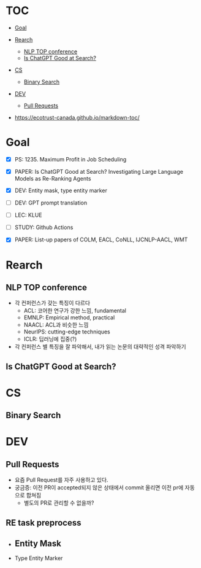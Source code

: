 # TOC
- [Goal](#goal)
- [Rearch](#rearch)
  * [NLP TOP conference](#nlp-top-conference)
  * [Is ChatGPT Good at Search?](#is-chatgpt-good-at-search-)
- [CS](#cs)
  * [Binary Search](#binary-search)
- [DEV](#dev)
  * [Pull Requests](#pull-requests)

- https://ecotrust-canada.github.io/markdown-toc/


# Goal

- [x] PS: 1235. Maximum Profit in Job Scheduling
- [x] PAPER: Is ChatGPT Good at Search? Investigating Large Language Models as Re-Ranking Agents
- [x] DEV: Entity mask, type entity marker
- [ ] DEV: GPT prompt translation
- [ ] LEC: KLUE
- [ ] STUDY: Github Actions
- [x] PAPER: List-up papers of COLM, EACL, CoNLL, IJCNLP-AACL, WMT


# Rearch

## NLP TOP conference

- 각 컨퍼런스가 갖는 특징이 다르다
	- ACL: 코어한 연구가 강한 느낌, fundamental
	- EMNLP: Empirical method, practical
	- NAACL: ACL과 비슷한 느낌
	- NeurIPS: cutting-edge techniques
	- ICLR: 딥러닝에 집중(?)
- 각 컨퍼런스 별 특징을 잘 파악해서, 내가 읽는 논문의 대략적인 성격 파악하기


## Is ChatGPT Good at Search?


# CS

## Binary Search



# DEV

## Pull Requests

- 요즘 Pull Request를 자주 사용하고 있다.
- 궁금증: 이전 PR이 accepted되지 않은 상태에서 commit 올리면 이전 pr에 자동으로 합쳐짐
	- 별도의 PR로 관리할 수 없을까?

## RE task preprocess

- Entity Mask
	- 
- Type Entity Marker
	
